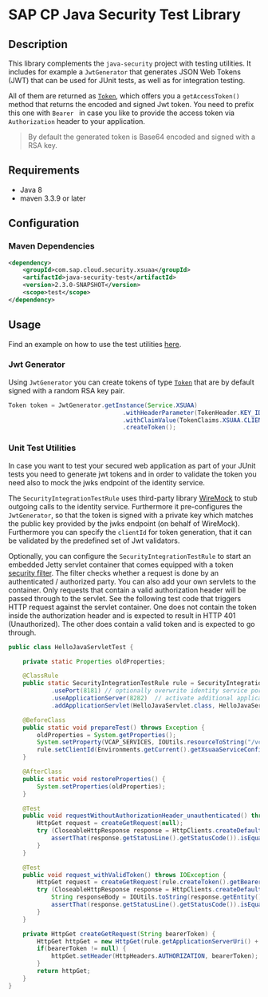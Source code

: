 # SAP CP Java Security Test Library

## Description
This library complements the `java-security` project with testing utilities.
It includes for example a `JwtGenerator` that generates JSON Web Tokens (JWT) that can be used for JUnit tests, as well as for integration testing.

All of them are returned as [`Token`](/java-security/src/main/java/com/sap/cloud/security/token/Token.java), which offers you a `getAccessToken()` method that returns the encoded and signed Jwt token. You need to prefix this one with `Bearer ` in case you like to provide the access token via `Authorization` header to your application.

 > By default the generated token is Base64 encoded and signed with a RSA key.


## Requirements
- Java 8
- maven 3.3.9 or later

## Configuration

### Maven Dependencies
```xml
<dependency>
    <groupId>com.sap.cloud.security.xsuaa</groupId>
    <artifactId>java-security-test</artifactId>
    <version>2.3.0-SNAPSHOT</version>
    <scope>test</scope>
</dependency>
```

## Usage
Find an example on how to use the test utilities [here](/samples/java-security-usage).

### Jwt Generator
Using `JwtGenerator` you can create tokens of type [`Token`](/java-security/src/main/java/com/sap/cloud/security/token/Token.java) that are by default signed with a random RSA key pair.  
```java
Token token = JwtGenerator.getInstance(Service.XSUAA)
                                .withHeaderParameter(TokenHeader.KEY_ID, "key-id") // optional
                                .withClaimValue(TokenClaims.XSUAA.CLIENT_ID, clientId) // optional
                                .createToken();
```

### Unit Test Utilities
In case you want to test your secured web application as part of your JUnit tests you need to generate jwt tokens and in order to validate the token you need also to mock the jwks endpoint of the identity service. 

The `SecurityIntegrationTestRule` uses third-party library [WireMock](http://wiremock.org/docs/getting-started/) to stub outgoing calls to the identity service. Furthermore it pre-configures the `JwtGenerator`, so that the token is signed with a private key which matches the public key provided by the jwks endpoint (on behalf of WireMock). Furthermore you can specify the `clientId` for token generation, that it can be validated by the predefined set of Jwt validators.

Optionally, you can configure the `SecurityIntegrationTestRule` to start an embedded Jetty servlet container that comes equipped with a token [security filter](/java-security/src/main/java/com/sap/cloud/security/servlet/OAuth2SecurityFilter.java). The filter checks whether a request is done by an authenticated / authorized party. You can also add your own servlets to the container. Only requests that contain a valid authorization header will be passed through to the servlet. See the following test code that triggers HTTP request against the servlet container. One does not contain the token inside the authorization header and is expected to result in HTTP 401 (Unauthorized). The other does contain a valid token and is expected to go through.

```java
public class HelloJavaServletTest {

	private static Properties oldProperties;

	@ClassRule
	public static SecurityIntegrationTestRule rule = SecurityIntegrationTestRule.getInstance(XSUAA)
        	.usePort(8181) // optionally overwrite identity service port (WireMock)
        	.useApplicationServer(8282)  // activate additional application server and (optionally) overwrite port
        	.addApplicationServlet(HelloJavaServlet.class, HelloJavaServlet.ENDPOINT); // add additional servlet to application server

	@BeforeClass
	public static void prepareTest() throws Exception {
		oldProperties = System.getProperties();
		System.setProperty(VCAP_SERVICES, IOUtils.resourceToString("/vcap.json", StandardCharsets.UTF_8));
		rule.setClientId(Environments.getCurrent().getXsuaaServiceConfiguration().getClientId());
	}

	@AfterClass
	public static void restoreProperties() {
		System.setProperties(oldProperties);
	}

	@Test
	public void requestWithoutAuthorizationHeader_unauthenticated() throws IOException {
		HttpGet request = createGetRequest(null);
		try (CloseableHttpResponse response = HttpClients.createDefault().execute(request)) {
			assertThat(response.getStatusLine().getStatusCode()).isEqualTo(HttpStatus.SC_UNAUTHORIZED); // 401
		}
	}

	@Test
	public void request_withValidToken() throws IOException {
		HttpGet request = createGetRequest(rule.createToken().getBearerAccessToken());
		try (CloseableHttpResponse response = HttpClients.createDefault().execute(request)) {
			String responseBody = IOUtils.toString(response.getEntity().getContent(), StandardCharsets.UTF_8);
			assertThat(response.getStatusLine().getStatusCode()).isEqualTo(HttpStatus.SC_OK);
		}
	}

	private HttpGet createGetRequest(String bearerToken) {
		HttpGet httpGet = new HttpGet(rule.getApplicationServerUri() + HelloJavaServlet.ENDPOINT);
		if(bearerToken != null) {
			httpGet.setHeader(HttpHeaders.AUTHORIZATION, bearerToken);
		}
		return httpGet;
	}
}
```

